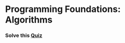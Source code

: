 # Programming Foundations: Algorithms
### Solve this [Quiz](https://docs.google.com/forms/d/e/1FAIpQLSf9dsMT0mhrAf-Wqr-_8pxO3sRsl-cffLyZrXVfzviNznaPCA/viewform)
